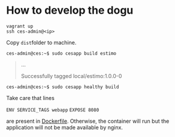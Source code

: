# How to develop the dogu

```
vagrant up
ssh ces-admin@<ip>

```

Copy `dist`folder to machine.

`ces-admin@ces:~$ sudo cesapp build estimo`

> ...
> 
> Successfully tagged local/estimo:1.0.0-0

`ces-admin@ces:~$ sudo cesapp healthy build`

Take care that lines

`ENV SERVICE_TAGS webapp`
`EXPOSE 8080` 

are present in [Dockerfile](./Dockerfile). Otherwise, the container will run
but the application will not be made available by nginx. 

